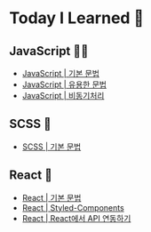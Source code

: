 [javascriptlink]: ./JavaScript/javascript.md
[javascriptlinktwo]: ./JavaScript/usefulGrammar.md
[javascriptlinkthree]: ./JavaScript/Asynchronous.md
[scsslink]: scss.md
[reactlink]: ./React/React.md
[reactlinktwo]: ./React/Styled-Components.md
[reactlinkthree]: ./React/ReactAPI.md

# Today I Learned 🤠

## JavaScript 👨‍💻
- [JavaScript | 기본 문법][javascriptlink]
- [JavaScript | 유용한 문법][javascriptlinktwo]
- [JavaScript | 비동기처리][javascriptlinkthree]

## SCSS 🌈
- [SCSS | 기본 문법][scsslink]

## React 🤡
- [React | 기본 문법][reactlink]
- [React | Styled-Components][reactlinktwo]
- [React | React에서 API 연동하기][reactlinkthree]